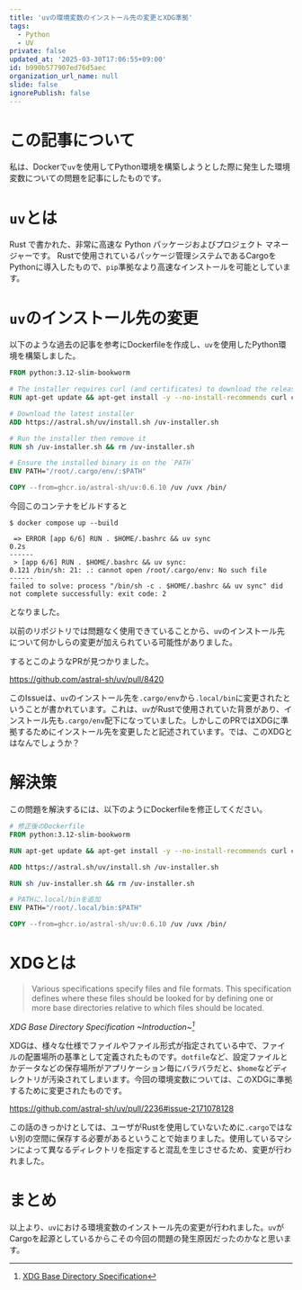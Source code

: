 ```yaml
---
title: 'uvの環境変数のインストール先の変更とXDG準拠'
tags:
  - Python
  - UV
private: false
updated_at: '2025-03-30T17:06:55+09:00'
id: b990b577907ed76d5aec
organization_url_name: null
slide: false
ignorePublish: false
---
```


# この記事について
私は、Dockerで`uv`を使用してPython環境を構築しようとした際に発生した環境変数についての問題を記事にしたものです。

# `uv`とは
Rust で書かれた、非常に高速な Python パッケージおよびプロジェクト マネージャーです。
Rustで使用されているパッケージ管理システムであるCargoをPythonに導入したもので、`pip`準拠なより高速なインストールを可能としています。

# `uv`のインストール先の変更
以下のような過去の記事を参考にDockerfileを作成し、`uv`を使用したPython環境を構築しました。
```Dockerfile
FROM python:3.12-slim-bookworm

# The installer requires curl (and certificates) to download the release archive
RUN apt-get update && apt-get install -y --no-install-recommends curl ca-certificates

# Download the latest installer
ADD https://astral.sh/uv/install.sh /uv-installer.sh

# Run the installer then remove it
RUN sh /uv-installer.sh && rm /uv-installer.sh

# Ensure the installed binary is on the `PATH`
ENV PATH="/root/.cargo/env/:$PATH"

COPY --from=ghcr.io/astral-sh/uv:0.6.10 /uv /uvx /bin/
```

今回このコンテナをビルドすると
```
$ docker compose up --build

 => ERROR [app 6/6] RUN . $HOME/.bashrc && uv sync                                                                                0.2s
------                                                                                                                                 
 > [app 6/6] RUN . $HOME/.bashrc && uv sync:
0.121 /bin/sh: 21: .: cannot open /root/.cargo/env: No such file
------
failed to solve: process "/bin/sh -c . $HOME/.bashrc && uv sync" did not complete successfully: exit code: 2
```
となりました。

以前のリポジトリでは問題なく使用できていることから、`uv`のインストール先について何かしらの変更が加えられている可能性がありました。

するとこのようなPRが見つかりました。

https://github.com/astral-sh/uv/pull/8420

このIssueは、`uv`のインストール先を`.cargo/env`から`.local/bin`に変更されたということが書かれています。これは、`uv`がRustで使用されていた背景があり、インストール先も`.cargo/env`配下になっていました。しかしこのPRではXDGに準拠するためにインストール先を変更したと記述されています。では、このXDGとはなんでしょうか？

# 解決策
この問題を解決するには、以下のようにDockerfileを修正してください。

```Dockerfile
# 修正後のDockerfile
FROM python:3.12-slim-bookworm

RUN apt-get update && apt-get install -y --no-install-recommends curl ca-certificates

ADD https://astral.sh/uv/install.sh /uv-installer.sh

RUN sh /uv-installer.sh && rm /uv-installer.sh

# PATHに.local/binを追加
ENV PATH="/root/.local/bin:$PATH"

COPY --from=ghcr.io/astral-sh/uv:0.6.10 /uv /uvx /bin/
```

# XDGとは
> Various specifications specify files and file formats. This specification defines where these files should be looked for by defining one or more base directories relative to which files should be located.

*XDG Base Directory Specification ~Introduction~[^1]*

XDGは、様々な仕様でファイルやファイル形式が指定されている中で、ファイルの配置場所の基準として定義されたものです。`dotfile`など、設定ファイルとかデータなどの保存場所がアプリケーション毎にバラバラだと、`$home`などディレクトリが汚染されてしまいます。今回の環境変数については、このXDGに準拠するために変更されたものです。

https://github.com/astral-sh/uv/pull/2236#issue-2171078128

この話のきっかけとしては、ユーザがRustを使用していないために`.cargo`ではない別の空間に保存する必要があるということで始まりました。使用しているマシンによって異なるディレクトリを指定すると混乱を生じさせるため、変更が行われました。


# まとめ
以上より、`uv`における環境変数のインストール先の変更が行われました。`uv`がCargoを起源としているからこその今回の問題の発生原因だったのかなと思います。

[^1]:[XDG Base Directory Specification](https://specifications.freedesktop.org/basedir-spec/latest/#introduction)